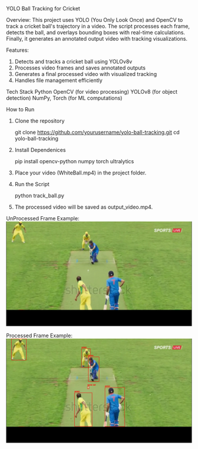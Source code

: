 YOLO Ball Tracking for Cricket

Overview:
    This project uses YOLO (You Only Look Once) and OpenCV to track a cricket ball's trajectory in a video. The script processes each frame, detects the ball, and overlays bounding boxes with real-time calculations. Finally, it generates an annotated output video with tracking visualizations. 

Features:
1)  Detects and tracks a cricket ball using YOLOv8v
2)  Processes video frames and saves annotated outputs
3)  Generates a final processed video with visualized tracking
4) Handles file management efficiently

Tech Stack
Python
OpenCV (for video processing)
YOLOv8 (for object detection)
NumPy, Torch (for ML computations)

How to Run

1) Clone the repository

      git clone https://github.com/yourusername/yolo-ball-tracking.git
      cd yolo-ball-tracking

2) Install Dependenices

      pip install opencv-python numpy torch ultralytics
   
4) Place your video (WhiteBall.mp4) in the project folder.

5) Run the Script

     python track_ball.py

6) The processed video will be saved as output_video.mp4.

UnProcessed Frame Example:
![Untracked](Frame/39.png)

Processed Frame Example:  
![Ball Tracking Sample](output/processed_39.png)  








